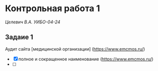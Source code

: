 # Контрольная работа 1
*Целевич В.А. УИБО-04-24*  

## Задаие 1
Аудит сайта [медицинской организации] (https://www.emcmos.ru/)
- [x] полное и сокращенное наименование (https://www.emcmos.ru/)
- [ ] 

